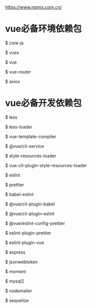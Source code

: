 https://www.npmjs.com.cn/

# vue必备环境依赖包
$ core-js                       
<!-- 是我们能够使用新的API的最重要的包 -->
$ vuex                          
<!-- 状态（全局状态）管理 -->
$ vue                           
<!-- 渐进式框架 -->
$ vue-router                    
<!-- 路由管理 -->
$ axios                         
<!-- 网络请求 -->


# vue必备开发依赖包
$ less                          
<!-- less语法支持 -->
$ less-loader                   
<!-- css预处理器 -->
$ vue-template-compiler         
<!-- 组件编译器 -->
$ @vue/cli-service              
<!-- 启动一个一个开发服务器, 项目打包,  -->
$ style-resources-loader        
<!-- 全局 less -->
$ vue-cli-plugin-style-resources-loader 
<!-- 读取vue.config.js下配置 -->
$ eslint                        
<!-- 可将静态代码分析和问题代码协助修复集成到编码、提交和打包过程中,可在.eslintrc的文件进行配置 -->
$ prettier                      
<!-- 代码风格支持 -->
$ babel-eslint                  
<!-- es6代码检测 -->
$ @vue/cli-plugin-babel         
<!-- 设置babel忽略文件 -->
$ @vue/cli-plugin-eslint        
<!-- 代码规则配置 -->
$ @vue/eslint-config-prettier   
<!-- 代码风格 -->
$ eslint-plugin-prettier        
<!-- 代码风格检测和配置 -->
$ eslint-plugin-vue             
<!-- 修复检测出的报错 -->


<!-- 后端 -->
$ express                       
<!-- Express 是一个简洁而灵活的 node.js Web应用框架 -->
$ jsonwebtoken                  
<!-- 用于作为JSON对象在各方之间安全地传输信息 -->
$ moment                        
<!-- Moment.js是一个轻量级的JavaScript时间库，它方便了日常开发中对时间的操作 -->
$ mysql2                        
<!-- 存储引擎 -->
$ nodemailer                    
<!-- 常用的用于发邮件的组件 -->
$ sequelize                     
<!-- 关系型操作数据库 -->


